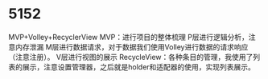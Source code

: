 # 5152
MVP+Volley+RecyclerView
MVP：进行项目的整体梳理
     P层进行逻辑分析，注意内存泄漏
     M层进行数据请求，对于数据我们使用Volley进行数据的请求响应（注意注册）。
     V层进行视图的展示
RecycleView：各种条目的管理，我使用了列表的展示，注意设置管理器，之后就是holder和适配器的使用，实现列表展示。

